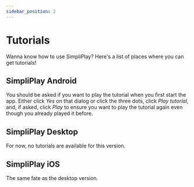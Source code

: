 ```yaml
---
sidebar_position: 2
---
```


# Tutorials
Wanna know how to use SimpliPlay? Here's a list of places where you can get tutorials!

## SimpliPlay Android
You should be asked if you want to play the tutorial when you first start the app. Either click *Yes* on that dialog or click the three dots, click *Play tutorial*, and, if asked, click *Play*
to ensure you want to play the tutorial again even though you already played it before.

## SimpliPlay Desktop
For now, no tutorials are available for this version.

## SimpliPlay iOS
The same fate as the desktop version.
